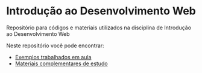 # Introdução ao Desenvolvimento Web
Repositório para códigos e materiais utilizados na disciplina de Introdução ao Desenvolvimento Web

Neste repositório você pode encontrar:

- [Exemplos trabalhados em aula](Exemplos)
- [Materiais complementares de estudo](materiais-complementares)
